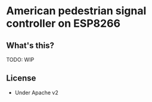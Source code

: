 # American pedestrian signal controller on ESP8266

## What's this?

TODO: WIP

## License

* Under Apache v2

